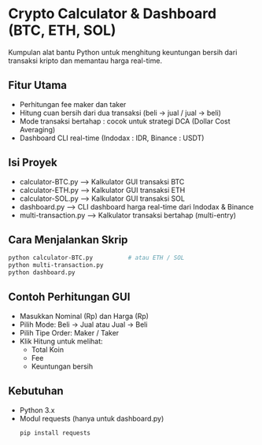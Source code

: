 # Crypto Calculator & Dashboard (BTC, ETH, SOL)
Kumpulan alat bantu Python untuk menghitung keuntungan bersih dari transaksi kripto dan memantau harga real-time.

## Fitur Utama
* Perhitungan fee maker dan taker
* Hitung cuan bersih dari dua transaksi (beli → jual / jual → beli)
* Mode transaksi bertahap : cocok untuk strategi DCA (Dollar Cost Averaging)
* Dashboard CLI real-time (Indodax : IDR, Binance : USDT)

## Isi Proyek
* calculator-BTC.py –> Kalkulator GUI transaksi BTC
* calculator-ETH.py –> Kalkulator GUI transaksi ETH
* calculator-SOL.py –> Kalkulator GUI transaksi SOL
* dashboard.py –> CLI dashboard harga real-time dari Indodax & Binance
* multi-transaction.py –> Kalkulator transaksi bertahap (multi-entry)

## Cara Menjalankan Skrip
```bash
python calculator-BTC.py          # atau ETH / SOL
python multi-transaction.py
python dashboard.py
```

## Contoh Perhitungan GUI
* Masukkan Nominal (Rp) dan Harga (Rp)
* Pilih Mode: Beli → Jual atau Jual → Beli
* Pilih Tipe Order: Maker / Taker
* Klik Hitung untuk melihat:
  * Total Koin
  * Fee
  * Keuntungan bersih

## Kebutuhan
- Python 3.x
- Modul requests (hanya untuk dashboard.py)
  ```bash
  pip install requests
  ```

